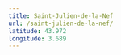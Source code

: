 ```yaml
---
title: Saint-Julien-de-la-Nef
url: /saint-julien-de-la-nef/
latitude: 43.972
longitude: 3.689
---
```

